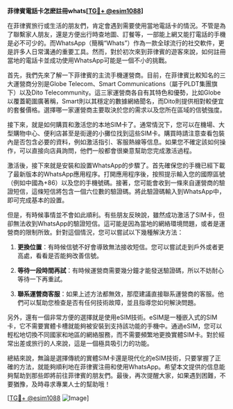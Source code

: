 **菲律賓電話卡怎麽註冊whats[[TG💪+ @esim1088](https://t.me/s/esim1088)]**

在菲律賓旅行或生活的朋友們，肯定會遇到需要使用當地電話卡的情況。不管是為了聯繫家人朋友，還是方便出行時查地圖、訂餐等，一部能上網又能打電話的手機是必不可少的。而WhatsApp（簡稱“Whats”）作為一款全球流行的社交軟件，更是許多人日常溝通的重要工具。然而，對於初次來到菲律賓的遊客來說，如何註冊當地的電話卡並成功使用WhatsApp可能是一個不小的挑戰。

首先，我們先來了解一下菲律賓的主流手機運營商。目前，在菲律賓比較知名的三大運營商分別是Globe Telecom、Smart Communications（屬于PLDT集團旗下）以及Dito Telecommunity。這三家運營商各自有其特色和優勢，比如Globe以覆蓋範圍廣著稱，Smart則以其穩定的數據網絡聞名，而Dito則提供相對較便宜的套餐價格。選擇哪一家運營商主要取決於您的需求以及您所在區域的信號強度。

接下來，就是如何購買和激活您的本地SIM卡了。通常情況下，您可以在機場、大型購物中心、便利店甚至是街邊的小攤位找到這些SIM卡。購買時請注意查看包裝內是否包含必要的資料，例如激活指引、客服熱線等信息。如果您不確定該如何操作，可以直接向店員詢問，他們一般都會很樂意幫助您完成激活過程。

激活後，接下來就是安裝和設置WhatsApp的步驟了。首先確保您的手機已經下載了最新版本的WhatsApp應用程序。打開應用程序後，按照提示輸入您的國際區號（例如中國為+86）以及您的手機號碼。接著，您可能會收到一條來自運營商的驗證短信，這條短信將包含一個六位數的驗證碼。將此驗證碼輸入到WhatsApp中，即可完成基本的設置。

但是，有時候事情並不會如此順利。有些朋友反映說，雖然成功激活了SIM卡，但卻無法收到WhatsApp的驗證短信。這可能是因為當地的網絡環境問題，或者是運營商的限制所致。針對這個情況，您可以嘗試以下幾種解決方法：

1. **更換位置**：有時候信號不好會導致無法接收短信。您可以嘗試走到戶外或者更高處，看看是否能夠改善信號。
   
2. **等待一段時間再試**：有時候運營商需要幾分鐘才能發送驗證碼，所以不妨耐心等待一下再重試。

3. **聯系運營商客服**：如果上述方法都無效，那麼建議直接聯系運營商的客服。他們可以幫助您檢查是否有任何技術故障，並且指導您如何解決問題。

另外，還有一個非常方便的選擇就是使用eSIM技術。eSIM是一種嵌入式的SIM卡，它不需要實體卡槽就能夠被安裝到支持該功能的手機中。通過eSIM，您可以輕松地切換不同國家和地區的網絡服務，而不需要頻繁地更換實體SIM卡。對於經常出差或旅行的人來說，這是一個極具吸引力的功能。

總結來說，無論是選擇傳統的實體SIM卡還是現代化的eSIM技術，只要掌握了正確的方法，就能夠順利地在菲律賓注冊和使用WhatsApp。希望本文提供的信息能夠幫助到那些即將前往菲律賓的朋友們。最後，再次提醒大家，如果遇到困難，不要猶豫，及時尋求專業人士的幫助哦！

[[TG💪+ @esim1088](https://t.me/s/esim1088) ![Image](https://i.postimg.cc/4NQfJmqS/Snipaste-2025-05-13-00-14-12.png)]